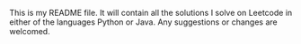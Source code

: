 This is my README file.
It will contain all the solutions I solve on Leetcode in either of the languages Python or Java.
Any suggestions or changes are welcomed.
